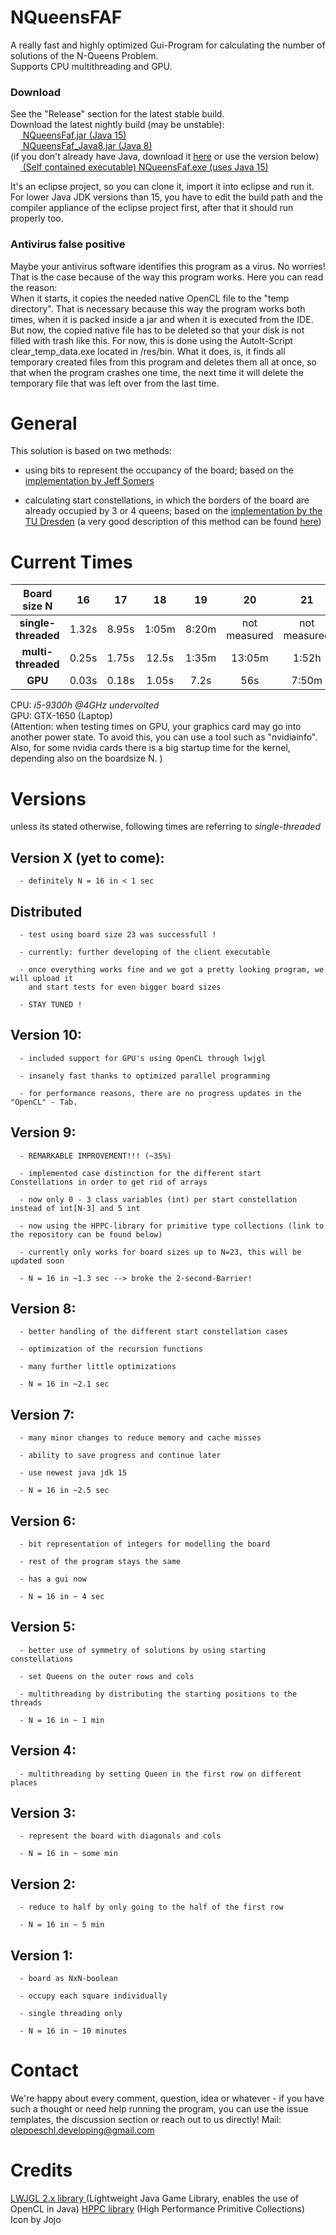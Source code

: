 # NQueensFAF
<!--img src="https://www.student.hs-mittweida.de/~opoeschl/data/queenFire_FAF.png" width="200" height="200" align="right" /-->

A really fast and highly optimized Gui-Program for calculating the number of solutions of the N-Queens Problem.
<br>Supports CPU multithreading and GPU.

### Download
See the "Release" section for the latest stable build. <br>
Download the latest nightly build (may be unstable):     
&nbsp;&nbsp;&nbsp;&nbsp;<a href="https://www.student.hs-mittweida.de/~opoeschl/executables/NQueensFaf.jar"> NQueensFaf.jar (Java 15) </a>
<br>&nbsp;&nbsp;&nbsp;&nbsp;<a href="https://www.student.hs-mittweida.de/~opoeschl/executables/NQueensFaf_Java8.jar"> NQueensFaf_Java8.jar (Java 8) </a>
<br>(if you don't already have Java, download it <a href="https://www.java.com/en/download/manual.jsp">here</a> or use the version below)
<br>&nbsp;&nbsp;&nbsp;&nbsp;<a href="https://www.student.hs-mittweida.de/~opoeschl/executables/NQueensFaf.exe"> (Self contained executable) NQueensFaf.exe (uses Java 15) </a>
 

It's an eclipse project, so you can clone it, import it into eclipse and run it.
For lower Java JDK versions than 15, you have to edit the build path and the compiler appliance of the eclipse project first, after that it should run properly too.

### Antivirus false positive
Maybe your antivirus software identifies this program as a virus. No worries! That is the case because of the way this program works. Here you can read the reason: <br>
When it starts, it copies the needed native OpenCL file to the "temp directory". That is necessary because this way the program works both times, when it is packed inside a jar and when it is executed from the IDE. But now, the copied native file has to be deleted so that your disk is not filled with trash like this. For now, this is done using the AutoIt-Script clear_temp_data.exe located in /res/bin. What it does, is, it finds all temporary created files from this program and deletes them all at once, so that when the program crashes one time, the next time it will delete the temporary file that was left over from the last time.

# General
This solution is based on two methods:

- using bits to represent the occupancy of the board; based on the <a href="http://users.rcn.com/liusomers/nqueen_demo/nqueens.html">implementation by Jeff Somers </a>
      
- calculating start constellations, in which the borders of the board are already occupied by 3 or 4 queens; based on the <a href="https://tu-dresden.de">implementation by the TU Dresden</a> (a very good description of this method can be found <a href="http://www.nqueens.de/sub/SearchAlgoUseSymm.en.html">here</a>)

# Current Times

|      Board size N     |        16       |     17    |     18    |     19    |      20      |      21      |      22      |       23       |
|      :----------:     |       :-:       |    :-:    |    :-:    |    :-:    |      :-:     |      :-:     |      :-:     |       :-:      |
|  __single-threaded__  |      1.32s      |   8.95s   |   1:05m   |   8:20m   | not measured | not measured | not measured |  not measured  |
|   __multi-threaded__  |      0.25s      |   1.75s   |   12.5s   |   1:35m   |    13:05m    |     1:52h    |     16:18h   |  not measured  |
|        __GPU__        |      0.03s      |   0.18s   |   1.05s   |    7.2s   |      56s     |     7:50m    |     1:07h    |     10:25h     |

CPU: *i5-9300h @4GHz undervolted* <br>
GPU: GTX-1650 (Laptop) <br>
(Attention: when testing times on GPU, your graphics card may go into another power state. To avoid this, you can use a tool such as "nvidiainfo". <br>
 Also, for some nvidia cards there is a big startup time for the kernel, depending also on the boardsize N. )

# Versions
unless its stated otherwise, following times are referring to *single-threaded*

## Version X (yet to come):
      - definitely N = 16 in < 1 sec
      
## Distributed
      - test using board size 23 was successfull !
      
      - currently: further developing of the client executable
      
      - once everything works fine and we got a pretty looking program, we will upload it
        and start tests for even bigger board sizes
        
      - STAY TUNED !
      
## Version 10:
      - included support for GPU's using OpenCL through lwjgl
      
      - insanely fast thanks to optimized parallel programming

      - for performance reasons, there are no progress updates in the "OpenCL" - Tab.
## Version 9:
      - REMARKABLE IMPROVEMENT!!! (~35%)

      - implemented case distinction for the different start Constellations in order to get rid of arrays
      
      - now only 0 - 3 class variables (int) per start constellation instead of int[N-3] and 5 int
      
      - now using the HPPC-library for primitive type collections (link to the repository can be found below)
      
      - currently only works for board sizes up to N=23, this will be updated soon
      
      - N = 16 in ~1.3 sec --> broke the 2-second-Barrier!
## Version 8:
      - better handling of the different start constellation cases
      
      - optimization of the recursion functions
      
      - many further little optimizations

      - N = 16 in ~2.1 sec
## Version 7:
      - many minor changes to reduce memory and cache misses
      
      - ability to save progress and continue later
      
      - use newest java jdk 15
      
      - N = 16 in ~2.5 sec
## Version 6:
      - bit representation of integers for modelling the board
      
      - rest of the program stays the same
      
      - has a gui now
      
      - N = 16 in ~ 4 sec
## Version 5:
      - better use of symmetry of solutions by using starting constellations
      
      - set Queens on the outer rows and cols
      
      - multithreading by distributing the starting positions to the threads
      
      - N = 16 in ~ 1 min     
## Version 4:
      - multithreading by setting Queen in the first row on different places
## Version 3:
      - represent the board with diagonals and cols 
      
      - N = 16 in ~ some min
## Version 2:
      - reduce to half by only going to the half of the first row
      
      - N = 16 in ~ 5 min
## Version 1: 
      - board as NxN-boolean
      
      - occupy each square individually
      
      - single threading only
      
      - N = 16 in ~ 10 minutes
      
 
# Contact
We're happy about every comment, question, idea or whatever - if you have such a thought or need help running the program, you can use the issue templates, the discussion section or reach out to us directly!
Mail: olepoeschl.developing@gmail.com
      
# Credits
<a href="http://legacy.lwjgl.org/"> LWJGL 2.x library </a> (Lightweight Java Game Library, enables the use of OpenCL in Java)
<a href="https://github.com/carrotsearch/hppc">HPPC library</a> (High Performance Primitive Collections) <br>
Icon by Jojo

